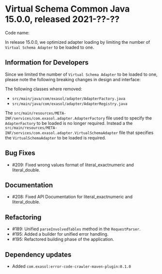 # Virtual Schema Common Java 15.0.0, released 2021-??-??

Code name: 

In release 15.0.0, we optimized adapter loading by limiting the number of `Virtual Schema Adapter` to be loaded to one.

## Information for Developers

Since we limited the number of `Virtual Schema Adapter` to be loaded to one, please note the following breaking changes in
design and interface:

The following classes where removed:
* `src/main/java/com/exasol/adapter/AdapterFactory.java`
* `src/main/java/com/exasol/adapter/AdapterRegistry.java`

The `src/main/resources/META-INF/services/com.exasol.adapter.AdapterFactory` file used to specify the `AdapterFactory` to be loaded is no longer required. Instead a the `src/main/resources/META-INF/services/com.exasol.adapter.VirtualSchemaAdapter` file that specifies the `VirtualSchemaAdapter` to be loaded is required.

## Bug Fixes

* #209: Fixed wrong values format of literal_exactnumeric and literal_double.

## Documentation

* #208: Fixed API Documentation for literal_exactnumeric and literal_double.

## Refactoring

* #189: Unified `parseInvolvedTables` method in the `RequestParser`.
* #195: Added a builder for unified error handling.
* #195: Refactored building phase of the application.

## Dependency updates

* Added `com.exasol:error-code-crawler-maven-plugin:0.1.0`